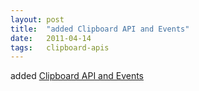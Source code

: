 ```yaml
---
layout: post
title:  "added Clipboard API and Events"
date:   2011-04-14
tags:   clipboard-apis
---
```


added [Clipboard API and Events](/spec/clipboard-apis)


